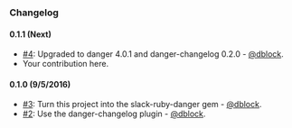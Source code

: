 ### Changelog

#### 0.1.1 (Next)

* [#4](https://github.com/slack-ruby/danger/pull/4): Upgraded to danger 4.0.1 and danger-changelog 0.2.0 - [@dblock](https://github.com/dblock).
* Your contribution here.

#### 0.1.0 (9/5/2016)

* [#3](https://github.com/slack-ruby/danger/pull/3): Turn this project into the slack-ruby-danger gem - [@dblock](https://github.com/dblock).
* [#2](https://github.com/slack-ruby/danger/pull/2): Use the danger-changelog plugin - [@dblock](https://github.com/dblock).
